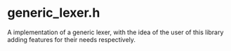 # generic_lexer.h

A implementation of a generic lexer, with the idea of the user of this library adding features for their needs respectively.

